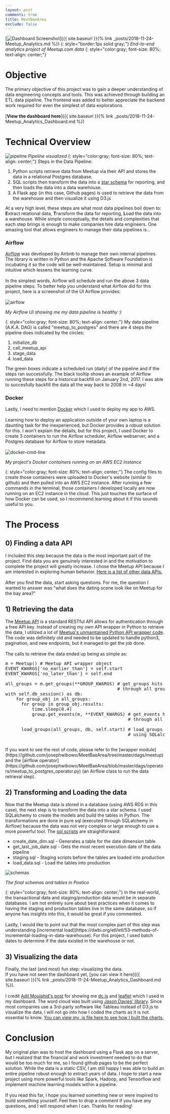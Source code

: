```yaml
---
layout: post
comments: true
title: MeetBaeArea 
exclude: false
---
```


[![Dashboard Screenshot](/images/dashboard-min.gif)]({{ site.baseurl }}{% link _posts/2018-11-24-Meetup_Analytics.md %})
{: style="border:1px solid gray;"}
*End-to-end analytics project of Meetup.com data*
{: style="color:gray; font-size: 80%; text-align: center;"}

# Objective
The primary objective of this project was to gain a deeper understanding of data engineering concepts and tools. This was achieved through building an ETL data pipeline. The frontend was added to better appreciate the backend work required for even the simplest of data explorations.
<br><br>[**View the dashboard here**]({{ site.baseurl }}{% link _posts/2018-11-24-Meetup_Analytics_Dashboard.md %})

# Technical Overview
![pipeline](/images/pipeline.png)
*Pipeline visualized*
{: style="color:gray; font-size: 80%; text-align: center;"}
Steps in the Data Pipeline: 
1. Python scripts retrieve data from Meetup via their API and stores the data in a relational Postgres database.
2. SQL scripts then transform the data into a [star schema](http://www.essai.rnu.tn/Ebook/Informatique/The%20Data%20Warehouse%20Toolkit,%203rd%20Edition.pdf) for reporting, and then loads the data into a data warehouse.
3. A Flask app (in this case, Github pages) is used to retrieve the data from the warehouse and then visualize it using D3.js

At a very high level, these steps are what most data pipelines boil down to: **E**xtract relational data, **T**ransform the data for reporting, **L**oad the data into a warehouse. While simple conceptually, the details and complexities that each step brings is enough to make companies hire data engineers. One amazing tool that allows engineers to manage their data pipelines is...

### Airflow
[Airflow](https://airbnb.io/projects/airflow/)
was developed by Airbnb to manage their own internal pipelines. The library is written in Python and the Apache Software Foundation is incubating it so the code will be well-maintained. Setup is minimal and intuitive which lessens the learning curve.<br><br>
In the simplest words, Airflow will schedule and run the above 3 data pipeline steps. To better help you understand what Airflow did for this project, here is a screenshot of the UI Airflow provides:<br><br>
![airflow](/images/airflow.png)
<p><i>My Airflow UI showing me my data pipeline is healthy :)</i></p>
{: style="color:gray; font-size: 80%; text-align: center;"}
My data pipeline (A.K.A. DAG) is called "meetup_to_postgres" and there are 4 steps the pipeline does indicated by the circles:
<ol>
<li> initialize_db </li>
<li> call_meetup_api </li>
<li> stage_data </li>
<li> load_data </li>
</ol>
The green boxes indicate a scheduled run (daily) of the pipeline and if the steps ran successfully. The black tooltip shows an example of Airflow running these steps for a historical backfill on January 2nd, 2017. I was able to succesfully backfill the data all the way back to 2008 in ~4 days!

### Docker
Lastly, I need to mention [Docker](https://www.docker.com/) which I used to deploy my app to AWS.<br><br>
Learning how to deploy an application outside of your own laptop is a daunting task for the inexperienced, but Docker provides a robust solution for this. I won't explain the details, but for this project, I used Docker to create 3 containers to run the Airflow scheduler, Airflow webserver, and a Postgres database for Airflow to store metadata.<br><br>
![docker-cmd-line](/images/dockerlocal.png)
<p><i>My project's Docker containers running on an AWS EC2 instance</i></p>
{: style="color:gray; font-size: 80%; text-align: center;"}
The config files to create those containers were uploaded to Docker's website (similar to github) and then pulled into an AWS EC2 instance. After running a few commands in the terminal, those containers I developed locally are now running on an EC2 instance in the cloud. This just touches the surface of how Docker can be used, so I recommend learning about it if this sounds useful to you. 

# The Process
## 0) Finding a data API
I included this step because the data is the most important part of the project. Find data you are genuinely interested in and the motivation to complete the project will greatly increase. I chose the Meetup API because I am interested in exploring human behavior. [Here is a list of other data APIs.](https://github.com/toddmotto/public-apis)<br><br>After you find the data, start asking questions. For me, the question I wanted to answer was "what does the dating scene look like on Meetup for the bay area?"
## 1) Retrieving the data
The [Meetup API](https://www.meetup.com/meetup_api/) is a standard RESTful API allows for authentication through a free API key. Instead of creating my own API wrapper in Python to retrieve the data, I utilized a lot of [Meetup's unmaintained Python API wrapper code](https://github.com/meetup/python-api-client). The code was definitely old and needed to be updated to handle python3, pagination, and new endpoints, but it managed to get the job done. <br><br>
The calls to retrieve the data ended up being as simple as:
<pre class="prettyprint linenums">
m = Meetup() # Meetup API wrapper object
EVENT_KWARGS['no_earlier_than'] = self.start
EVENT_KWARGS['no_later_than'] = self.end

all_groups = m.get_groups(**GROUP_KWARGS) # get_groups hits the API and paginates
                                          # through all groups within a set of filters
with self.db_session() as db:
    for group_obj in all_groups:
      for group in group_obj.results:
          time.sleep(0.4)
          group.get_events(m, **EVENT_KWARGS) # get_events hits the API and paginates
                                              # through all events in a group

      load_groups(all_groups, db, self.start) # load_groups stores all events/groups in the database
                                              # using SQLalchemy functions
</pre>
<br>
If you want to see the rest of code, please refer to the [wrapper module](https://github.com/josephwibowo/MeetBaeArea/tree/master/dags/meetup) and the [airflow operator](https://github.com/josephwibowo/MeetBaeArea/blob/master/dags/operators/meetup_to_postgres_operator.py) (an Airflow class to run the data retrieval step).

## 2) Transforming and Loading the data
Now that the Meetup data is stored in a database (using AWS RDS in this case), the next step is to transform the data into a star schema. I used SQLalchemy to create the models and build the tables in Python. The transformations are done in pure sql (executed through SQLalchemy in Airflow) because the data was not very complex or large enough to use a more powerful tool. The [sql scripts](https://github.com/josephwibowo/MeetBaeArea/tree/master/dags/sql) are straightforward:
- create_date_dim.sql - Generates a table for the date dimension table
- get_last_job_date.sql - Gets the most recent execution date of the data pipeline
- staging.sql - Staging scripts before the tables are loaded into production
- load_data.sql - Load the tables into production

![schemas](/images/schema.png)
<p><i>The final schemas and tables in Postico</i></p>
{: style="color:gray; font-size: 80%; text-align: center;"}
In the real-world, the transactional data and staging/production data would be in separate databases. I am not entirely sure about best practices when it comes to having the staging and production tables live in the same database, so if anyone has insights into this, it would be great if you commented.<br><br>
Lastly, I would like to point out that the most complex part of this step was understanding [incremental load](https://dwbi.org/etl/etl/53-methods-of-incremental-loading-in-data-warehouse). For this project, I used batch dates to determine if the data existed in the warehouse or not.

## 3) Visualizing the data
Finally, the last (and most) fun step: visualizing the data.<br>If you have not seen the dashboard yet, [you can view it here]({{ site.baseurl }}{% link _posts/2018-11-24-Meetup_Analytics_Dashboard.md %}).<br><br> I credit [Adil Moujahid's post](http://adilmoujahid.com/posts/2016/08/interactive-data-visualization-geospatial-d3-dc-leaflet-python/) for showing me [dc.js](https://dc-js.github.io/dc.js/) and [leaflet](https://leafletjs.com/plugins.html) which I used in my dashboard. The word cloud was built using [Jason Davies' library](https://github.com/jasondavies/d3-cloud). 
Since most companies use a 3rd-party software like Tableau instead of D3.js to visualize the data, I will not go into how I coded the charts as it is not essential to know. [You can view my .js file here to see how I built the charts.](https://github.com/josephwibowo/josephwibowo.github.io/blob/master/js/graphs.js)


# Conclusion
My original plan was to host the dashboard using a Flask app on a server, but I realized that the financial and work investment needed to do that would be too much for me, so I found github pages to be the perfect solution. While the data is a static CSV, I am still happy I was able to build an entire pipeline robust enough to extract years of data. I hope to start a new project using more powerful tools like Spark, Hadoop, and Tensorflow and implement machine learning models within a pipeline.<br><br>If you read this far, I hope you learned something new or were inspired to build something yourself. Feel free to drop a comment if you have any questions, and I will respond when I can. Thanks for reading!